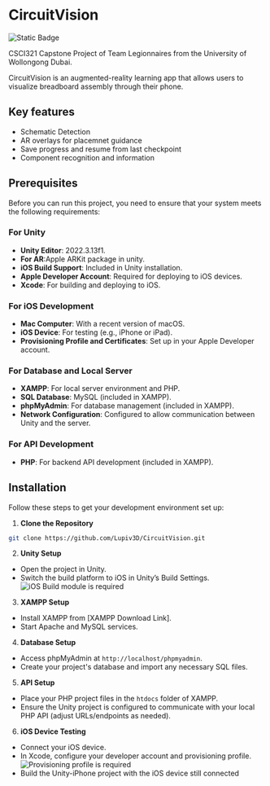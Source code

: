# CircuitVision
 ![Static Badge](https://img.shields.io/badge/UOWD-CSIT%20321%20final%20project-blue)

CSCI321 Capstone Project of Team Legionnaires from the University of Wollongong Dubai.


CircuitVision is an augmented-reality learning app that allows users to visualize breadboard assembly through their phone.

## Key features
- Schematic Detection
- AR overlays for placemnet guidance
- Save progress and resume from last checkpoint
- Component recognition and information

## Prerequisites
Before you can run this project, you need to ensure that your system meets the following requirements:

### For Unity
- **Unity Editor**: 2022.3.13f1.
- **For AR**:Apple ARKit package in unity. 
- **iOS Build Support**: Included in Unity installation.
- **Apple Developer Account**: Required for deploying to iOS devices.
- **Xcode**: For building and deploying to iOS.

### For iOS Development
- **Mac Computer**: With a recent version of macOS.
- **iOS Device**: For testing (e.g., iPhone or iPad).
- **Provisioning Profile and Certificates**: Set up in your Apple Developer account.

### For Database and Local Server
- **XAMPP**: For local server environment and PHP.
- **SQL Database**: MySQL (included in XAMPP).
- **phpMyAdmin**: For database management (included in XAMPP).
- **Network Configuration**: Configured to allow communication between Unity and the server.

### For API Development
- **PHP**: For backend API development (included in XAMPP).

## Installation
Follow these steps to get your development environment set up:

1. **Clone the Repository**
```bash
git clone https://github.com/Lupiv3D/CircuitVision.git
```
2. **Unity Setup**
- Open the project in Unity.
- Switch the build platform to iOS in Unity’s Build Settings.
![iOS Build module is required](https://i.postimg.cc/76FQTpcK/Sw-itch-to-i-OS-Build.png)

3. **XAMPP Setup**
- Install XAMPP from [XAMPP Download Link].
- Start Apache and MySQL services.

4. **Database Setup**
- Access phpMyAdmin at `http://localhost/phpmyadmin`.
- Create your project's database and import any necessary SQL files.

5. **API Setup**
- Place your PHP project files in the `htdocs` folder of XAMPP.
- Ensure the Unity project is configured to communicate with your local PHP API (adjust URLs/endpoints as needed).

6. **iOS Device Testing**
- Connect your iOS device.
- In Xcode, configure your developer account and provisioning profile.
![Provisioning profile is required](https://i.postimg.cc/gjrknLCV/xcode-Build.png)
- Build the Unity-iPhone project with the iOS device still connected



